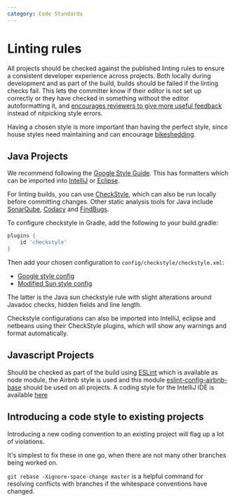 ```yaml
---
category: Code Standards
---
```

# Linting rules

All projects should be checked against the published linting rules to ensure a consistent developer experience across projects. Both locally during
development and as part of the build, builds should be failed if the linting checks fail. This lets the committer know if their editor is not set up correctly or they have checked in something without the editor autoformatting it, and [encourages reviewers to give more useful feedback](https://technology.blog.gov.uk/2016/09/30/easing-the-process-of-pull-request-reviews/) instead of nitpicking style errors.

Having a chosen style is more important than having the perfect style, since house styles need maintaining and can encourage [bikeshedding](https://en.wikipedia.org/wiki/Law_of_triviality).


## Java Projects
We recommend following the [Google Style Guide](https://google.github.io/styleguide/javaguide.html).
This has formatters which can be imported into [IntelliJ](https://github.com/google/styleguide/blob/gh-pages/intellij-java-google-style.xml) or [Eclipse](https://github.com/google/styleguide/blob/gh-pages/eclipse-java-google-style.xml).

For linting builds, you can use [CheckStyle](https://github.com/checkstyle/checkstyle), which can also be run locally before committing changes. Other static analysis tools for Java include [SonarQube](https://www.sonarqube.org/), [Codacy](https://www.codacy.com/) and [FindBugs](http://findbugs.sourceforge.net/).

To configure checkstyle in Gradle, add the following to your build.gradle:

```groovy
plugins {
    id 'checkstyle'
}
```

Then add your chosen configuration to `config/checkstyle/checkstyle.xml`:

- [Google style config](https://github.com/checkstyle/checkstyle/blob/master/src/main/resources/google_checks.xml)
- [Modified Sun style config](https://github.com/ministryofjustice/development-standards-alpha/blob/master/resources/checkstyle.xml)

The latter is the Java sun checkstyle rule with slight alterations around Javadoc checks, hidden fields and line length.

Checkstyle configurations can also be imported into IntelliJ, eclipse and netbeans using their CheckStyle plugins, which will show any warnings and format automatically.

## Javascript Projects
Should be checked as part of the build using [ESLint](https://eslint.org) which is available as node module, the Airbnb style is used and this module [eslint-config-airbnb-base](https://www.npmjs.com/package/eslint-config-airbnb-base) should be used on all projects. A coding style for the IntelliJ IDE is available [here](https://github.com/ministryofjustice/digital-probation-standards/resources/Webstorm-Airbnb-Javascript-codeStyle.xml)

## Introducing a code style to existing projects
Introducing a new coding convention to an existing project will flag up a lot of violations.

It's simplest to fix these in one go, when there are not many other branches being worked on.

`git rebase -Xignore-space-change master` is a helpful command for resolving conflicts with branches if the whitespace conventions have changed.
